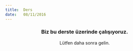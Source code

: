 ```yaml
---
title:  Ders
date:   08/11/2016
---
```


### <center>Biz bu derste üzerinde çalışıyoruz.</center>
<center>Lütfen daha sonra gelin.</center>